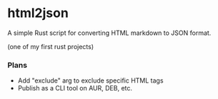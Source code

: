 # html2json

A simple Rust script for converting HTML markdown to JSON format.

(one of my first rust projects)

### Plans

- Add "exclude" arg to exclude specific HTML tags
- Publish as a CLI tool on AUR, DEB, etc.
